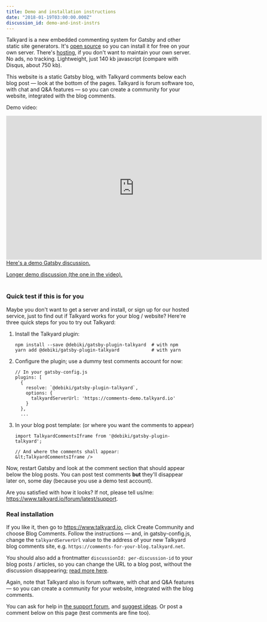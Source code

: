 ```yaml
---
title: Demo and installation instructions
date: "2018-01-19T03:00:00.000Z"
discussion_id: demo-and-inst-instrs
---
```


Talkyard is a new embedded commenting system for Gatsby and other static site generators.
It's [open source](https://github.com/debiki/ed-server/) so you can install it for free on your own server.
There's [hosting](https://www.talkyard.io), if you don't want to maintain your own server.
No ads, no tracking.
Lightweight, just 140 kb javascript (compare with Disqus, about 750 kb).

This website is a static Gatsby blog, with Talkyard comments below each blog post — look at the bottom of the pages.
Talkyard is forum software too, with chat and Q&A features —
so you can create a community for your website, integrated with the blog comments.

Demo video:

<iframe src="https://player.vimeo.com/video/249611399" width="684" height="385" frameborder="0" webkitallowfullscreen mozallowfullscreen allowfullscreen></iframe>

<!--
<iframe src="https://player.vimeo.com/video/249611399" width="640" height="360" frameborder="0" webkitallowfullscreen mozallowfullscreen allowfullscreen></iframe>
<p><a href="https://vimeo.com/249611399">ed-emb-cmts-(3)</a> from <a href="https://vimeo.com/user78434986">Magnus Lindberg</a> on <a href="https://vimeo.com">Vimeo</a>.</p>

<iframe width="684" height="385" src="https://www.youtube.com/embed/2L0eYcsCcbE" frameborder="0" gesture="media" allow="encrypted-media" allowfullscreen></iframe>
-->

<br>
<a href="/like-about-gatsby">Here's a demo Gatsby discussion.</a>

<a href="https://www.kajmagnus.blog/new-embedded-comments">Longer demo discussion (the one in the video).</a>
<br>
<br>

### Quick test if this is for you

Maybe you don't want to get a server and install, or sign up for our hosted service,
just to find out if Talkyard works for your blog / website?
Here're three quick steps for you to try out Talkyard:

1. Install the Talkyard plugin:

   ```
   npm install --save @debiki/gatsby-plugin-talkyard  # with npm
   yarn add @debiki/gatsby-plugin-talkyard            # with yarn
   ```

1. Configure the plugin; use a dummy test comments account for now:

   ```
   // In your gatsby-config.js
   plugins: [
     {
       resolve: `@debiki/gatsby-plugin-talkyard`,
       options: {
         talkyardServerUrl: 'https://comments-demo.talkyard.io'
       }
     },
     ...
   ```

3. In your blog post template: (or where you want the comments to appear)

   ```
   import TalkyardCommentsIframe from '@debiki/gatsby-plugin-talkyard';

   // And where the comments shall appear:
   &lt;TalkyardCommentsIframe />
   ```

Now, restart Gatsby and look at the comment section that should appear below the blog posts. You can post test comments **but** they'll disappear later on, some day (because you use a demo test account).<!-- Currently the comment section background color is always white, but later on you'll be able to tweak how it looks. -->

Are you satisfied with how it looks? If not, please tell us/me: <https://www.talkyard.io/forum/latest/support>.

### Real installation

If you like it, then go to <https://www.talkyard.io>, click Create Community and choose Blog Comments.
Follow the instructions — and, in gatsby-config.js, change the `talkyardServerUrl` value
to the address of your new Talkyard blog comments site,
e.g. `https://comments-for-your-blog.talkyard.net`.

You should also add a frontmatter `discussionId: per-discussion-id` to your blog posts / articles,
so you can change the URL to a blog post, without the discussion disappearing; [read more here][disc_id_docs].

Again, note that Talkyard also is forum software, with chat and Q&A features — so you can create a community for your website, integrated with the blog comments.

You can ask for help in [the support forum][support-cat], and [suggest ideas][ideas-cat].
Or post a comment below on this page (test comments are fine too).

[support-cat]: https://www.talkyard.io/forum/latest/support
[ideas-cat]: https://www.talkyard.io/forum/latest/ideas
[disc_id_docs]: https://www.npmjs.com/package/@debiki/gatsby-plugin-talkyard#changing-the-url-of-a-blog-post
